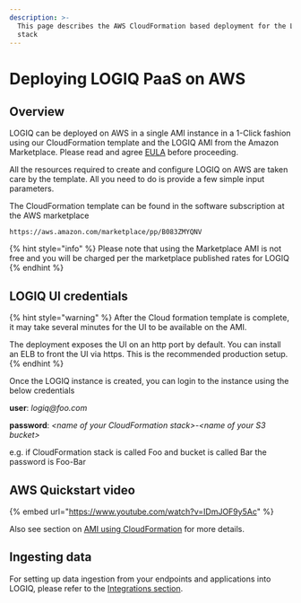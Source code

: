 ```yaml
---
description: >-
  This page describes the AWS CloudFormation based deployment for the LOGIQ
  stack
---
```


# Deploying LOGIQ PaaS on AWS

## Overview

LOGIQ can be deployed on AWS in a single AMI instance in a 1-Click fashion using our CloudFormation template and the LOGIQ AMI from the Amazon Marketplace. Please read and agree [EULA](https://docs.logiq.ai/eula/eula) before proceeding.

All the resources required to create and configure LOGIQ on AWS are taken care by the template. All you need to do is provide a few simple input parameters.

The CloudFormation template can be found in the software subscription at the AWS marketplace

```
https://aws.amazon.com/marketplace/pp/B083ZMYQNV
```

{% hint style="info" %}
Please note that using the Marketplace AMI is not free and you will be charged per the marketplace published rates for LOGIQ
{% endhint %}

## LOGIQ UI credentials <a href="default-user-and-password" id="default-user-and-password"></a>

{% hint style="warning" %}
After the Cloud formation template is complete, it may take several minutes for the UI to be available on the AMI.&#x20;

The deployment exposes the UI on an http port by default. You can install an ELB to front the UI via https. This is the recommended production setup.
{% endhint %}

Once the LOGIQ instance is created, you can login to the instance using the below credentials

**user**: _logiq@foo.com_

**password**: _\<name of your CloudFormation stack>-\<name of your S3 bucket>_

e.g. if CloudFormation stack is called Foo and bucket is called Bar the password is Foo-Bar

## AWS Quickstart video

{% embed url="https://www.youtube.com/watch?v=IDmJOF9y5Ac" %}

Also see section on [AMI using CloudFormation](../running-on-aws/ami-using-cloudformation.md) for more details.

## Ingesting data

For setting up data ingestion from your endpoints and applications into LOGIQ, please refer to the [Integrations section](../integrations/overview.md).
